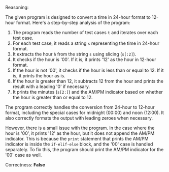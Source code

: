 Reasoning:

The given program is designed to convert a time in 24-hour format to 12-hour format. Here's a step-by-step analysis of the program:

1. The program reads the number of test cases `t` and iterates over each test case.
2. For each test case, it reads a string `s` representing the time in 24-hour format.
3. It extracts the hour `h` from the string `s` using slicing (`s[:2]`).
4. It checks if the hour is '00'. If it is, it prints '12' as the hour in 12-hour format.
5. If the hour is not '00', it checks if the hour is less than or equal to 12. If it is, it prints the hour as is.
6. If the hour is greater than 12, it subtracts 12 from the hour and prints the result with a leading '0' if necessary.
7. It prints the minutes (`s[2:]`) and the AM/PM indicator based on whether the hour is greater than or equal to 12.

The program correctly handles the conversion from 24-hour to 12-hour format, including the special cases for midnight (00:00) and noon (12:00). It also correctly formats the output with leading zeroes when necessary.

However, there is a small issue with the program. In the case where the hour is '00', it prints '12' as the hour, but it does not append the AM/PM indicator. This is because the `print` statement that prints the AM/PM indicator is inside the `if-elif-else` block, and the '00' case is handled separately. To fix this, the program should print the AM/PM indicator for the '00' case as well.

Correctness: **False**